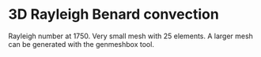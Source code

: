 # 3D Rayleigh Benard convection
Rayleigh number at 1750. Very small mesh with 25 elements.
A larger mesh can be generated with the genmeshbox tool.
